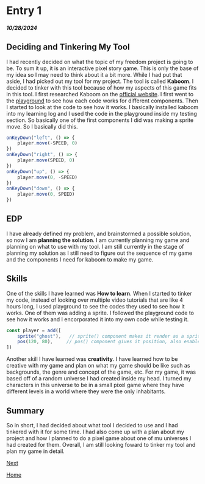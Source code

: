 # Entry 1
##### 10/28/2024

## Deciding and Tinkering My Tool
I had recently decided on what the topic of my freedom project is going to be. To sum it up, it is an interactive pixel story game. This is only the base of my idea so I may need to think about it a bit more. While I had put that aside, I had picked out my tool for my project. The tool is called **Kaboom**. I decided to tinker with this tool because of how my aspects of this game fits in this tool.
I first researched Kaboom on the [official website](https://kaboomjs.com/). I first went to the [playground](https://kaboomjs.com/play?example=add) to see how each code works for different components. Then I started to look at the code to see how it works. I basically installed kaboom into my learning log and I used the code in the playground inside my testing section. So basically one of the first components I did was making a sprite move. So I basically did this.
```js
onKeyDown("left", () => {
	player.move(-SPEED, 0)
})
onKeyDown("right", () => {
	player.move(SPEED, 0)
})
onKeyDown("up", () => {
	player.move(0, -SPEED)
})
onKeyDown("down", () => {
	player.move(0, SPEED)
})
```

## EDP
I have already defined my problem, and brainstormed a possible solution, so now I am **planning the solution**. I am currently planning my game and planning on what to use with my tool. I am still currently in the stage of planning my solution as I still need to figure out the sequence of my game and the components I need for kaboom to make my game.

## Skills
One of the skills I have learned was **How to learn**. When I started to tinker my code, instead of looking over multiple video tutorials that are like 4 hours long, I used playground to see the codes they used to see how it works. One of them was adding a sprite. I followed the playground code to see how it works and I encorporated it into my own code while testing it.
```js
const player = add([
	sprite("ghost"),   // sprite() component makes it render as a sprite
 	pos(120, 80),     // pos() component gives it position, also enables movement
])
```
Another skill I have learned was **creativity**. I have learned how to be creative with my game and plan on what my game should be like such as backgrounds, the genre and concept of the game, etc. For my game, it was based off of a random universe I had created inside my head. I turned my characters in this universe to be in a small pixel game where they have different levels in a world where they were the only inhabitants.

## Summary
So in short, I had decided about what tool I decided to use and I had tinkered with it for some time. I had also come up with a plan about my project and how I planned to do a pixel game about one of mu universes I had created for them. Overall, I am still looking foward to tinker my tool and plan my game in detail.


[Next](entry02.md)

[Home](../README.md)
